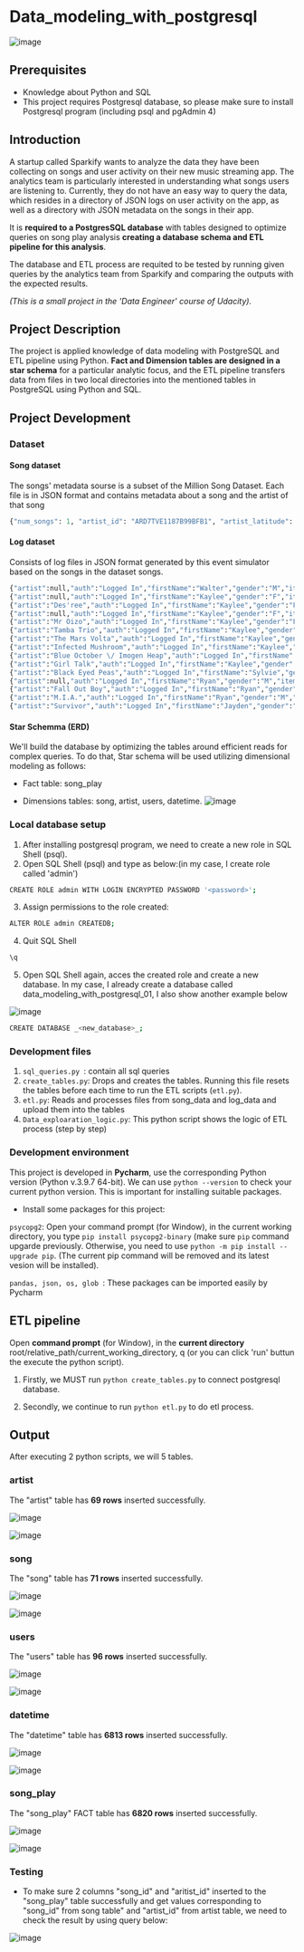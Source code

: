 # Data_modeling_with_postgresql
![image](https://user-images.githubusercontent.com/99410373/156909224-8d94540f-4c4a-4a98-9918-536494c365ab.png)

## Prerequisites
- Knowledge about Python and SQL
- This project requires Postgresql database, so please make sure to install Postgresql program (including psql and pgAdmin 4)
## Introduction
A startup called Sparkify wants to analyze the data they have been collecting on songs and user activity on their new music streaming app. The analytics team is particularly interested in understanding what songs users are listening to. Currently, they do not have an easy way to query the data, which resides in a directory of JSON logs on user activity on the app, as well as a directory with JSON metadata on the songs in their app.

It is **required to a PostgresSQL database** with tables designed to optimize queries on song play analysis **creating a database schema and ETL pipeline for this analysis**.

The database and ETL process are requited to be tested by running given queries by the analytics team from Sparkify and comparing the outputs with the expected results.

_(This is a small project in the 'Data Engineer' course of Udacity)._
## Project Description
The project is applied knowledge of data modeling with PostgreSQL and ETL pipeline using Python. **Fact and Dimension tables are designed in a star schema** for a particular analytic focus, and the ETL pipeline transfers data from files in two local directories into the mentioned tables in PostgreSQL using Python and SQL.
## Project Development
### Dataset
#### Song dataset
The songs' metadata sourse is a subset of the Million Song Dataset. Each file is in JSON format and contains metadata about a song and the artist of that song
```python
{"num_songs": 1, "artist_id": "ARD7TVE1187B99BFB1", "artist_latitude": null, "artist_longitude": null, "artist_location": "California - LA", "artist_name": "Casual", "song_id": "SOMZWCG12A8C13C480", "title": "I Didn't Mean To", "duration": 218.93179, "year": 0}
```
#### Log dataset
Consists of log files in JSON format generated by this event simulator based on the songs in the dataset songs.
```python
{"artist":null,"auth":"Logged In","firstName":"Walter","gender":"M","itemInSession":0,"lastName":"Frye","length":null,"level":"free","location":"San Francisco-Oakland-Hayward, CA","method":"GET","page":"Home","registration":1540919166796.0,"sessionId":38,"song":null,"status":200,"ts":1541105830796,"userAgent":"\"Mozilla\/5.0 (Macintosh; Intel Mac OS X 10_9_4) AppleWebKit\/537.36 (KHTML, like Gecko) Chrome\/36.0.1985.143 Safari\/537.36\"","userId":"39"}
{"artist":null,"auth":"Logged In","firstName":"Kaylee","gender":"F","itemInSession":0,"lastName":"Summers","length":null,"level":"free","location":"Phoenix-Mesa-Scottsdale, AZ","method":"GET","page":"Home","registration":1540344794796.0,"sessionId":139,"song":null,"status":200,"ts":1541106106796,"userAgent":"\"Mozilla\/5.0 (Windows NT 6.1; WOW64) AppleWebKit\/537.36 (KHTML, like Gecko) Chrome\/35.0.1916.153 Safari\/537.36\"","userId":"8"}
{"artist":"Des'ree","auth":"Logged In","firstName":"Kaylee","gender":"F","itemInSession":1,"lastName":"Summers","length":246.30812,"level":"free","location":"Phoenix-Mesa-Scottsdale, AZ","method":"PUT","page":"NextSong","registration":1540344794796.0,"sessionId":139,"song":"You Gotta Be","status":200,"ts":1541106106796,"userAgent":"\"Mozilla\/5.0 (Windows NT 6.1; WOW64) AppleWebKit\/537.36 (KHTML, like Gecko) Chrome\/35.0.1916.153 Safari\/537.36\"","userId":"8"}
{"artist":null,"auth":"Logged In","firstName":"Kaylee","gender":"F","itemInSession":2,"lastName":"Summers","length":null,"level":"free","location":"Phoenix-Mesa-Scottsdale, AZ","method":"GET","page":"Upgrade","registration":1540344794796.0,"sessionId":139,"song":null,"status":200,"ts":1541106132796,"userAgent":"\"Mozilla\/5.0 (Windows NT 6.1; WOW64) AppleWebKit\/537.36 (KHTML, like Gecko) Chrome\/35.0.1916.153 Safari\/537.36\"","userId":"8"}
{"artist":"Mr Oizo","auth":"Logged In","firstName":"Kaylee","gender":"F","itemInSession":3,"lastName":"Summers","length":144.03873,"level":"free","location":"Phoenix-Mesa-Scottsdale, AZ","method":"PUT","page":"NextSong","registration":1540344794796.0,"sessionId":139,"song":"Flat 55","status":200,"ts":1541106352796,"userAgent":"\"Mozilla\/5.0 (Windows NT 6.1; WOW64) AppleWebKit\/537.36 (KHTML, like Gecko) Chrome\/35.0.1916.153 Safari\/537.36\"","userId":"8"}
{"artist":"Tamba Trio","auth":"Logged In","firstName":"Kaylee","gender":"F","itemInSession":4,"lastName":"Summers","length":177.18812,"level":"free","location":"Phoenix-Mesa-Scottsdale, AZ","method":"PUT","page":"NextSong","registration":1540344794796.0,"sessionId":139,"song":"Quem Quiser Encontrar O Amor","status":200,"ts":1541106496796,"userAgent":"\"Mozilla\/5.0 (Windows NT 6.1; WOW64) AppleWebKit\/537.36 (KHTML, like Gecko) Chrome\/35.0.1916.153 Safari\/537.36\"","userId":"8"}
{"artist":"The Mars Volta","auth":"Logged In","firstName":"Kaylee","gender":"F","itemInSession":5,"lastName":"Summers","length":380.42077,"level":"free","location":"Phoenix-Mesa-Scottsdale, AZ","method":"PUT","page":"NextSong","registration":1540344794796.0,"sessionId":139,"song":"Eriatarka","status":200,"ts":1541106673796,"userAgent":"\"Mozilla\/5.0 (Windows NT 6.1; WOW64) AppleWebKit\/537.36 (KHTML, like Gecko) Chrome\/35.0.1916.153 Safari\/537.36\"","userId":"8"}
{"artist":"Infected Mushroom","auth":"Logged In","firstName":"Kaylee","gender":"F","itemInSession":6,"lastName":"Summers","length":440.2673,"level":"free","location":"Phoenix-Mesa-Scottsdale, AZ","method":"PUT","page":"NextSong","registration":1540344794796.0,"sessionId":139,"song":"Becoming Insane","status":200,"ts":1541107053796,"userAgent":"\"Mozilla\/5.0 (Windows NT 6.1; WOW64) AppleWebKit\/537.36 (KHTML, like Gecko) Chrome\/35.0.1916.153 Safari\/537.36\"","userId":"8"}
{"artist":"Blue October \/ Imogen Heap","auth":"Logged In","firstName":"Kaylee","gender":"F","itemInSession":7,"lastName":"Summers","length":241.3971,"level":"free","location":"Phoenix-Mesa-Scottsdale, AZ","method":"PUT","page":"NextSong","registration":1540344794796.0,"sessionId":139,"song":"Congratulations","status":200,"ts":1541107493796,"userAgent":"\"Mozilla\/5.0 (Windows NT 6.1; WOW64) AppleWebKit\/537.36 (KHTML, like Gecko) Chrome\/35.0.1916.153 Safari\/537.36\"","userId":"8"}
{"artist":"Girl Talk","auth":"Logged In","firstName":"Kaylee","gender":"F","itemInSession":8,"lastName":"Summers","length":160.15628,"level":"free","location":"Phoenix-Mesa-Scottsdale, AZ","method":"PUT","page":"NextSong","registration":1540344794796.0,"sessionId":139,"song":"Once again","status":200,"ts":1541107734796,"userAgent":"\"Mozilla\/5.0 (Windows NT 6.1; WOW64) AppleWebKit\/537.36 (KHTML, like Gecko) Chrome\/35.0.1916.153 Safari\/537.36\"","userId":"8"}
{"artist":"Black Eyed Peas","auth":"Logged In","firstName":"Sylvie","gender":"F","itemInSession":0,"lastName":"Cruz","length":214.93506,"level":"free","location":"Washington-Arlington-Alexandria, DC-VA-MD-WV","method":"PUT","page":"NextSong","registration":1540266185796.0,"sessionId":9,"song":"Pump It","status":200,"ts":1541108520796,"userAgent":"\"Mozilla\/5.0 (Macintosh; Intel Mac OS X 10_9_4) AppleWebKit\/537.77.4 (KHTML, like Gecko) Version\/7.0.5 Safari\/537.77.4\"","userId":"10"}
{"artist":null,"auth":"Logged In","firstName":"Ryan","gender":"M","itemInSession":0,"lastName":"Smith","length":null,"level":"free","location":"San Jose-Sunnyvale-Santa Clara, CA","method":"GET","page":"Home","registration":1541016707796.0,"sessionId":169,"song":null,"status":200,"ts":1541109015796,"userAgent":"\"Mozilla\/5.0 (X11; Linux x86_64) AppleWebKit\/537.36 (KHTML, like Gecko) Ubuntu Chromium\/36.0.1985.125 Chrome\/36.0.1985.125 Safari\/537.36\"","userId":"26"}
{"artist":"Fall Out Boy","auth":"Logged In","firstName":"Ryan","gender":"M","itemInSession":1,"lastName":"Smith","length":200.72444,"level":"free","location":"San Jose-Sunnyvale-Santa Clara, CA","method":"PUT","page":"NextSong","registration":1541016707796.0,"sessionId":169,"song":"Nobody Puts Baby In The Corner","status":200,"ts":1541109125796,"userAgent":"\"Mozilla\/5.0 (X11; Linux x86_64) AppleWebKit\/537.36 (KHTML, like Gecko) Ubuntu Chromium\/36.0.1985.125 Chrome\/36.0.1985.125 Safari\/537.36\"","userId":"26"}
{"artist":"M.I.A.","auth":"Logged In","firstName":"Ryan","gender":"M","itemInSession":2,"lastName":"Smith","length":233.7171,"level":"free","location":"San Jose-Sunnyvale-Santa Clara, CA","method":"PUT","page":"NextSong","registration":1541016707796.0,"sessionId":169,"song":"Mango Pickle Down River (With The Wilcannia Mob)","status":200,"ts":1541109325796,"userAgent":"\"Mozilla\/5.0 (X11; Linux x86_64) AppleWebKit\/537.36 (KHTML, like Gecko) Ubuntu Chromium\/36.0.1985.125 Chrome\/36.0.1985.125 Safari\/537.36\"","userId":"26"}
{"artist":"Survivor","auth":"Logged In","firstName":"Jayden","gender":"M","itemInSession":0,"lastName":"Fox","length":245.36771,"level":"free","location":"New Orleans-Metairie, LA","method":"PUT","page":"NextSong","registration":1541033612796.0,"sessionId":100,"song":"Eye Of The Tiger","status":200,"ts":1541110994796,"userAgent":"\"Mozilla\/5.0 (Windows NT 6.3; WOW64) AppleWebKit\/537.36 (KHTML, like Gecko) Chrome\/36.0.1985.143 Safari\/537.36\"","userId":"101"}
```
#### Star Schemma (ERD)
We'll build the database by optimizing the tables around efficient reads for complex queries. To do that, Star schema will be used utilizing dimensional modeling as follows:

- Fact table: song_play

- Dimensions tables: song, artist, users, datetime.
![image](https://user-images.githubusercontent.com/99410373/156907071-2670aa66-d773-476f-a7c0-77df53ab65b9.png)


### Local database setup 
1. After installing postgresql program, we need to create a new role in SQL Shell (psql).
2. Open SQL Shell (psql) and type as below:(in my case, I create role called 'admin')
``` bash
CREATE ROLE admin WITH LOGIN ENCRYPTED PASSWORD '<password>';
```
3. Assign permissions to the role created:
``` bash
ALTER ROLE admin CREATEDB;
```
4. Quit SQL Shell
``` bash
\q
```
5. Open SQL Shell again, acces the created role and create a new database. In my case, I already create a database called data_modeling_with_postgresql_01, I also show another example below

![image](https://user-images.githubusercontent.com/99410373/156907449-b933caa7-c007-4f26-823b-2ba1ec031fa0.png)

``` bash
CREATE DATABASE _<new_database>_;
```
### Development files
1. ```sql_queries.py ```: contain all sql queries
2. ```create_tables.py```: Drops and creates the tables. Running this file resets the tables before each time to run the ETL scripts (```etl.py```).
3. ```etl.py```: Reads and processes files from song_data and log_data and upload them into the tables
4. ```Data_exploaration_logic.py```: This python script shows the logic of ETL process (step by step)
### Development environment 
This project is developed in **Pycharm**, use the corresponding Python version (Python v.3.9.7 64-bit). We can use ```python --version``` to check your current python version. This is important for installing suitable packages.
- Install some packages for this project:

```psycopg2```: Open your command prompt (for Window), in the current working directory, you type ```pip install psycopg2-binary``` (make sure ```pip``` command upgarde previously. Otherwise, you need to use ```python -m pip install --upgrade pip```. (The current pip command will be removed and its latest vesion will be installed).

```pandas, json, os, glob ```: These packages can be imported easily by Pycharm

## ETL pipeline
 Open **command prompt** (for Window), in the **current directory** root/relative_path/current_working_directory, q (or you can click 'run' buttun the execute the python script).

1. Firstly, we MUST run ```python create_tables.py``` to connect postgresql database.

2. Secondly, we continue to run ```python etl.py``` to do etl process.

## Output
After executing 2 python scripts, we will 5 tables. 
### artist
The "artist" table has **69 rows** inserted successfully.

![image](https://user-images.githubusercontent.com/99410373/156908593-3f607ecf-a364-42d1-8f62-295815e38cb6.png)

![image](https://user-images.githubusercontent.com/99410373/156908542-c2a47b45-90da-4a12-9333-0c181bc59a02.png)

### song
The "song" table has **71 rows** inserted successfully.

![image](https://user-images.githubusercontent.com/99410373/156908643-54e1d37d-c4bd-414f-81dc-956d36d91ac9.png)


![image](https://user-images.githubusercontent.com/99410373/156908633-33c5c304-bd82-44af-9389-66b31b4271f8.png)

### users
The "users" table has **96 rows** inserted successfully.

![image](https://user-images.githubusercontent.com/99410373/156908655-2351c4e2-1056-43fe-aa37-56d7b52e92f0.png)

![image](https://user-images.githubusercontent.com/99410373/156908674-de30bbb1-72f0-4c47-9cd5-9baa25d0d5a1.png)

### datetime
The "datetime" table has **6813 rows** inserted successfully.

![image](https://user-images.githubusercontent.com/99410373/156908691-8731160b-bab8-4469-9ee7-b9c836b7d613.png)

![image](https://user-images.githubusercontent.com/99410373/156908712-d5611984-6b1b-4619-a1a0-9e7ca2270bd6.png)
### song_play
The "song_play" FACT table has **6820 rows** inserted successfully.

![image](https://user-images.githubusercontent.com/99410373/156908745-e36400ef-e1c6-40bf-b060-6704c968fcb3.png)

![image](https://user-images.githubusercontent.com/99410373/156908784-638fdb58-55ce-435d-b229-685dffe37a0d.png)

### Testing
- To make sure 2 columns "song_id" and "aritist_id" inserted to the "song_play" table successfully and get values corresponding to "song_id" from song table" and "artist_id" from artist table, we need to check the result by using query below:

![image](https://user-images.githubusercontent.com/99410373/156908899-777e631d-8361-440c-9a7b-d6f9efa95b98.png)


